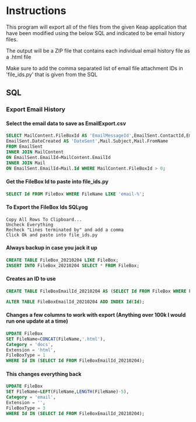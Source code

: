 # Instructions

This program will export all of the files from the given Keap
application that have been modified using the below SQL and indicated to
be email history files.

The output will be a ZIP file that contains each individual email history
file as a .html file

Make sure to add the comma separated list of email file attachment IDs
in 'file_ids.py' that is given from the SQL

## SQL

### Export Email History

#### Select the email data to save as EmailExport.csv
```sql
SELECT MailContent.FileBoxId AS 'EmailMessageId',EmailSent.ContactId,EmailSent.EmailAddress AS 'ToAddress',Mail.FromAddress,
EmailSent.DateCreated AS 'DateSent',Mail.Subject,Mail.FromName
FROM EmailSent
INNER JOIN MailContent
ON EmailSent.EmailId=MailContent.EmailId
INNER JOIN Mail
ON EmailSent.EmailId=Mail.Id WHERE MailContent.FileBoxId > 0;
```

#### Get the FileBox Id to paste into file_ids.py
```sql
SELECT Id FROM FileBox WHERE FileName LIKE 'email-%';
```

#### To Export the FileBox Ids SQLyog
```
Copy All Rows To Clipboard...
Uncheck Everything
Recheck "Lines terminated by" and add a comma
Click Ok and paste into file_ids.py
```

#### Always backup in case you jack it up
```sql
CREATE TABLE FileBox_20210204 LIKE FileBox;
INSERT INTO FileBox_20210204 SELECT * FROM FileBox;
```
#### Creates an ID to use
```sql
CREATE TABLE FileBoxEmailId_20210204 AS (SELECT Id FROM FileBox WHERE FileName LIKE 'email-%');

ALTER TABLE FileBoxEmailId_20210204 ADD INDEX Id(Id);
```

#### Changes a few columns to work with export (Anything over 100k I would run one update at a time)
```sql
UPDATE FileBox
SET FileName=CONCAT(FileName,'.html'),
Category = 'docs',
Extension = 'html',
FileBoxType = 1
WHERE Id IN (SELECT Id FROM FileBoxEmailId_20210204);
```

#### This changes everything back
```sql
UPDATE FileBox
SET FileName=LEFT(FileName,LENGTH(FileName)-5),
Category = 'email',
Extension = '',
FileBoxType = 3
WHERE Id IN (SELECT Id FROM FileBoxEmailId_20210204);
```